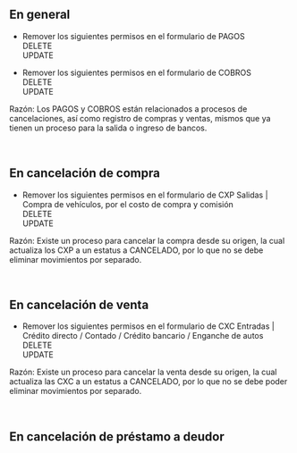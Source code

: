 ## En general
- Remover los siguientes permisos en el formulario de PAGOS <br />
DELETE  <br />
UPDATE <br />

- Remover los siguientes permisos en el formulario de COBROS <br />
DELETE  <br />
UPDATE <br />

Razón: Los PAGOS y COBROS están relacionados a procesos de cancelaciones, así como registro de compras y ventas, mismos que ya tienen un proceso para la salida o ingreso de bancos.

<br />

## En cancelación de compra

- Remover los siguientes permisos en el formulario de CXP  Salidas | Compra de vehículos, por el costo de compra y comisión <br />
DELETE <br />
UPDATE <br />

Razón: Existe un proceso para cancelar la compra desde su origen, la cual actualiza los CXP a un estatus a CANCELADO, por lo que no se debe eliminar movimientos por separado.

<br />

## En cancelación de venta

- Remover los siguientes permisos en el formulario de CXC Entradas | Crédito directo / Contado / Crédito bancario / Enganche de autos <br />
DELETE <br />
UPDATE <br />

Razón: Existe un proceso para cancelar la venta desde su origen, la cual actualiza las CXC a un estatus a CANCELADO, por lo que no se debe poder eliminar movimientos por separado.


<br />

## En cancelación de préstamo a deudor
